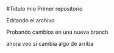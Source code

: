 #Tiitulo mio
Primer repositorio

Editando el archivo

Probando cambios en una nueva branch

ahora veo si cambia algo de arriba
